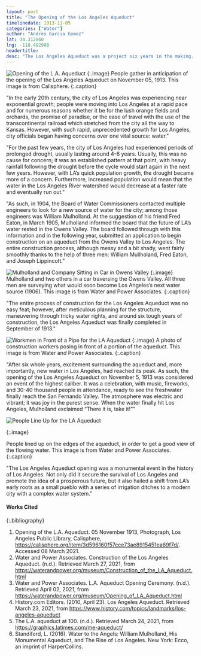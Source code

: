 ```yaml
---
layout: post
title: "The Opening of the Los Angeles Aqueduct"
timelinedate: 1913-11-05
categories: ["Water"]
author: "Andres Garcia Gomez"
lat: 34.312860
lng: -118.492988
headertitle: 
desc: "The Los Angeles Aqueduct was a project six years in the making. It's opening is a major part of Los Angeles's history."
---
```


![Opening of the L.A. Aqueduct](https://digital-collections.csun.edu/digital/api/singleitem/image/SFVH/1964/default.jpg?highlightTerms=)
   {:.image} 
People gather in anticipation of the opening of the Los Angeles Aqueduct on November 05, 1913. This image is from Calisphere.
   {:.caption} 

"In the early 20th century, the city of Los Angeles was experiencing near exponential growth; people were moving into Los Angeles at a rapid pace and for numerous reasons whether it be for the lush orange fields and orchards, the promise of paradise, or the ease of travel with the use of the transcontinental railroad which stretched from the city all the way to Kansas. However, with such rapid, unprecedented growth for Los Angeles, city officials began having concerns over one vital source: water."

"For the past few years, the city of Los Angeles had experienced periods of prolonged drought, usually lasting around 4-6 years. Usually, this was no cause for concern; it was an established pattern at that point, with heavy rainfall following the drought before the cycle would start again in the next few years. However, with LA’s quick population growth, the drought became more of a concern. Furthermore, increased population would mean that the water in the Los Angeles River watershed would decrease at a faster rate and eventually run out."

"As such, in 1904, the Board of Water Commissioners contacted multiple engineers to look for a new source of water for the city; among those engineers was William Mulholland. At the suggestion of his friend Fred Eaton, in March 1905, Mulholland informed the board that the future of LA’s water rested in the Owens Valley. The board followed through with this information and in the following year, submitted an application to begin construction on an aqueduct from the Owens Valley to Los Angeles. The entire construction process, although messy and a bit shady, went fairly smoothly thanks to the help of three men: William Mullholand, Fred Eaton, and Joseph Lippincott."

![Mulholland and Company Sitting in Car in Owens Valley](https://waterandpower.org/3%20Historic%20Photos%203/Mulholland_Car_1907.jpg)
   {:.image} 
Mulholland and two others in a car traversing the Owens Valley. All three men are surveying what would soon become Los Angeles’s next water source (1906). This image is from Water and Power Associates.
   {:.caption} 

"The entire process of construction for the Los Angeles Aqueduct was no easy feat; however, after meticulous planning for the structure, maneuvering through tricky water rights, and around six tough years of construction, the Los Angeles Aqueduct was finally completed in September of 1913."


![Workmen in Front of a Pipe for the LA Aqueduct](https://waterandpower.org/DWP_Historical_Photos/LA_Aqueduct_Pipe2.jpg)
   {:.image} 
A photo of construction workers posing in front of a portion of the aqueduct. This image is from Water and Power Associates.
   {:.caption} 

"After six whole years, excitement surrounding the aqueduct and, more importantly, new water in Los Angeles, had reached its peak. As such, the opening of the Los Angeles Aqueduct on November 5, 1913 was considered an event of the highest caliber. It was a celebration, with music, fireworks, and 30-40 thousand people in attendance, ready to see the freshwater finally reach the San Fernando Valley. The atmosphere was electric and vibrant; it was joy in the purest sense. When the water finally hit Los Angeles, Mulholland exclaimed “There it is, take it!”"

![People Line Up for the LA Aqueduct](https://waterandpower.org/Historical_DWP_Photo_Collection_LA_Public_Library/Opening_Day_at_the_Cascades.jpg)
 
{:.image} 
  
People lined up on the edges of the aqueduct, in order to get a good view of the flowing water. This image is from Water and Power Associates.
   {:.caption} 

"The Los Angeles Aqueduct opening was a monumental event in the history of Los Angeles. Not only did it secure the survival of Los Angeles and promote the idea of a prosperous future, but it also hailed a shift from LA’s early roots as a small pueblo with a series of irrigation ditches to a modern city with a complex water system."


#### Works Cited

{:.bibliography} 
1.  Opening of the L.A. Aqueduct. 05 November 1913, Photograph, Los Angeles Public Library, Calisphere, https://calisphere.org/item/3d596160f57cce73ae8915451ea69f7d/. Accessed 08 March 2021.
2. Water and Power Associates. Construction of the Los Angeles Aqueduct. (n.d.). Retrieved March 27, 2021, from https://waterandpower.org/museum/Construction_of_the_LA_Aqueduct.html
3. Water and Power Associates.  L.A. Aqueduct Opening Ceremony. (n.d.). Retrieved April 02, 2021, from https://waterandpower.org/museum/Opening_of_LA_Aqueduct.html
4. History.com Editors. (2010, April 23). Los Angeles Aqueduct. Retrieved March 23, 2021, from https://www.history.com/topics/landmarks/los-angeles-aqueduct
5. The L.A. aqueduct at 100. (n.d.). Retrieved March 24, 2021, from https://graphics.latimes.com/me-aqueduct/
6. Standiford, L. (2016). Water to the Angels: William Mulholland, His Monumental Aqueduct, and The Rise of Los Angeles. New York: Ecco, an imprint of HarperCollins.
